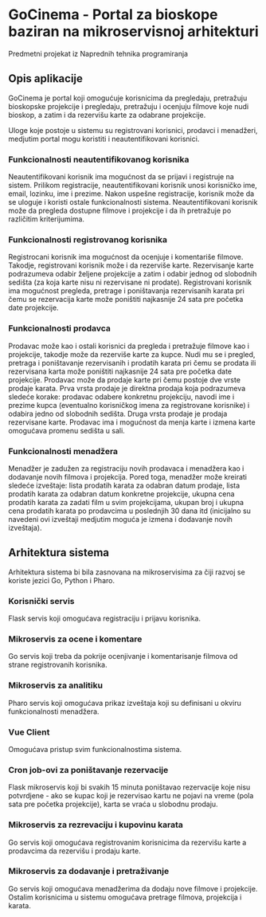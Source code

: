 <h1>GoCinema - Portal za bioskope baziran na mikroservisnoj arhitekturi</h1>
Predmetni projekat iz Naprednih tehnika programiranja

<h2>Opis aplikacije</h2>
GoCinema je portal koji omogućuje korisnicima da pregledaju, pretražuju bioskopske projekcije i pregledaju, pretražuju i ocenjuju filmove koje nudi bioskop, a zatim i da rezervišu karte za odabrane projekcije. 

Uloge koje postoje u sistemu su registrovani korisnici, prodavci i menadžeri, medjutim portal mogu koristiti i neautentifikovani korisnici.

<h3>Funkcionalnosti neautentifikovanog korisnika</h3>
Neautentifikovani korisnik ima mogućnost da se prijavi i registruje na sistem. Prilikom registracije, neautentifikovani korisnik unosi korisničko ime, email, lozinku, ime i prezime. Nakon uspešne registracije, korisnik može da se uloguje i koristi ostale funkcionalnosti sistema. Neautentifikovani korisnik može da pregleda dostupne filmove i projekcije i da ih pretražuje po različitim kriterijumima.

<h3>Funkcionalnosti registrovanog korisnika</h3>
Registrocani korisnik ima mogućnost da ocenjuje i komentariše filmove. Takodje, registrovani korisnik može i da rezerviše karte. Rezervisanje karte podrazumeva odabir željene projekcije a zatim i odabir jednog od slobodnih sedišta (za koja karte nisu ni rezervisane ni prodate). Registrovani korisnik ima mogućnost pregleda, pretrage i poništavanja rezervisanih karata pri čemu se rezervacija karte može poništiti najkasnije 24 sata pre početka date projekcije.

<h3>Funkcionalnosti prodavca</h3>
Prodavac može kao i ostali korisnici da pregleda i pretražuje filmove kao i projekcije, takodje može da rezerviše karte za kupce. Nudi mu se i pregled, pretraga i poništavanje rezervisanih i prodatih karata pri čemu se prodata ili rezervisana karta može poništiti najkasnije 24 sata pre početka date projekcije. 
Prodavac može da prodaje karte pri čemu postoje dve vrste prodaje karata. Prva vrsta prodaje je direktna prodaja koja podrazumeva sledeće korake: prodavac odabere konkretnu projekciju, navodi ime i prezime kupca (eventualno korisničkog imena za registrovane korisnike) i odabira jedno od slobodnih sedišta. Druga vrsta prodaje je prodaja rezervisane karte. Prodavac ima i mogućnost da menja karte i izmena karte omogućava promenu sedišta u sali. 

<h3>Funkcionalnosti menadžera</h3>
Menadžer je zadužen za registraciju novih prodavaca i menadžera kao i dodavanje novih filmova i projekcija. Pored toga, menadžer može kreirati sledeće izveštaje: lista prodatih karata za odabran datum prodaje, lista prodatih karata za odabran datum konkretne projekcije, ukupna cena prodatih karata za zadati film u svim projekcijama, ukupan broj i ukupna cena prodatih karata po prodavcima u poslednjih 30 dana itd (inicijalno su navedeni ovi izveštaji medjutim moguća je izmena i dodavanje novih izveštaja).

<h2>Arhitektura sistema</h2>
Arhitektura sistema bi bila zasnovana na mikroservisima za čiji razvoj se koriste jezici Go, Python i Pharo.

<h3>Korisnički servis</h3>
Flask servis koji omogućava registraciju i prijavu korisnika.

<h3>Mikroservis za ocene i komentare</h3>
Go servis koji treba da pokrije ocenjivanje i komentarisanje filmova od strane registrovanih korisnika.

<h3>Mikroservis za analitiku</h3>
Pharo servis koji omogućava prikaz izveštaja koji su definisani u okviru funkcionalnosti menadžera.

<h3>Vue Client</h3>
Omogućava pristup svim funkcionalnostima sistema.

<h3>Cron job-ovi za poništavanje rezervacije</h3>
Flask mikroservis koji bi svakih 15 minuta poništavao rezervacije koje nisu potvrdjene - ako se kupac koji je rezervisao kartu ne pojavi na vreme (pola sata pre početka projekcije), karta se vraća u slobodnu prodaju.

<h3>Mikroservis za rezrevaciju i kupovinu karata</h3>
Go servis koji omogućava registrovanim korisnicima da rezervišu karte a prodavcima da rezervišu i prodaju karte.

<h3>Mikroservis za dodavanje i pretraživanje</h3>
Go servis koji omogućava menadžerima da dodaju nove filmove i projekcije. Ostalim korisnicima u sistemu omogućava pretrage filmova, projekcija i karata.
